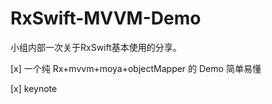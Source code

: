 # RxSwift-MVVM-Demo

小组内部一次关于RxSwift基本使用的分享。

 [x] 一个纯 Rx+mvvm+moya+objectMapper 的 Demo 简单易懂

 [x] keynote
